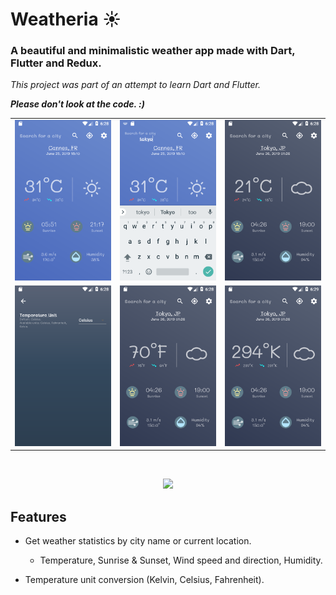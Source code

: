 # Weatheria ☀️

### A beautiful and minimalistic weather app made with Dart, Flutter and Redux.

*This project was part of an attempt to learn Dart and Flutter.*

***Please don't look at the code. :)***


|   |   |   |
|---|---|---|
|![](screenshots/1.png)|![](screenshots/2.png)|![](screenshots/3.png)|
|![](screenshots/4.png)|![](screenshots/5.png)|![](screenshots/6.png)|

<br>
<p align="center">
<img src="screenshots/preview.gif"></img>
</p>

## Features

 * Get weather statistics by city name or current location.
    * Temperature, Sunrise & Sunset, Wind speed and direction, Humidity.
  
 * Temperature unit conversion (Kelvin, Celsius, Fahrenheit).